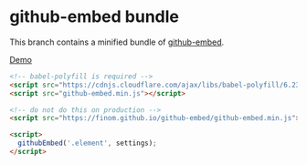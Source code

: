 # github-embed bundle

This branch contains a minified bundle of [github-embed](https://github.com/finom/github-embed).

[Demo](http://finom.github.io/github-embed/demo.html)

```html
<!-- babel-polyfill is required -->
<script src="https://cdnjs.cloudflare.com/ajax/libs/babel-polyfill/6.23.0/polyfill.min.js"></script>
<script src="github-embed.min.js"></script>
```

```html
<!-- do not do this on production -->
<script src="https://finom.github.io/github-embed/github-embed.min.js"></script>
```


```html
<script>
  githubEmbed('.element', settings);
</script>
```


